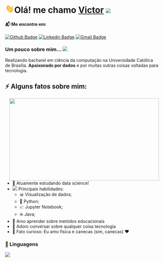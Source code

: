 <h1> <img src="https://raw.githubusercontent.com/ABSphreak/ABSphreak/master/gifs/Hi.gif" width="30px">Olá! me chamo <a href="https://github.com/Defcon27">Victor</a> <img src="https://emojis.slackmojis.com/emojis/images/1531849430/4246/blob-sunglasses.gif?1531849430" width="30px"></h1>
</h1>

#### 📬 Me encontre em:
[![Github Badge](https://img.shields.io/badge/GitHub-100000?style=for-the-badge&logo=github&logoColor=white)](https://github.com/VictorDMe) 
[![Linkedin Badge](https://img.shields.io/badge/LinkedIn-0077B5?style=for-the-badge&logo=linkedin&logoColor=white)](https://www.linkedin.com/in/victor-menezes-na/)
[![Gmail Badge](https://img.shields.io/badge/Gmail-D14836?style=for-the-badge&logo=gmail&logoColor=white)](mailto:victormenezesna@gmail.com)



### Um pouco sobre mim...  <img src="https://media.giphy.com/media/VgCDAzcKvsR6OM0uWg/giphy.gif" width="50"> 
Realizando bacharel em ciência da computação na Universidade Católica de Brasília. **Apaixonado por dados** e por muitas outras coisas voltadas para tecnologia. 




## ⚡️ Alguns fatos sobre mim:
<img width="490" height="270" src="https://www.utica.edu/student-blogs/wp-content/uploads/2014/03/dexter.gif" align=right>

- 🌱 Atuamente estudando data science!
- <img src="https://media.giphy.com/media/WUlplcMpOCEmTGBtBW/giphy.gif" width="15">  Principais habilidades:
  - 📊 Visualização de dados;
  - 🐍 Python;
  - 📈 Jupyter Notebook;
  - ☕ Java;
- 📝 Amo aprender sobre metódos educacionais
- 💬 Adoro conversar sobre qualquer coisa tecnologia
- 🎉 Fato curioso: Eu amo física e canecas (sim, canecas) ❤️


### 🚀 Linguagens
<p align="center">
<img align="left" src="https://github-readme-stats.vercel.app/api/top-langs/?username=VictorDMe&theme=react&line_height=27&layout=compact" />
</p>
